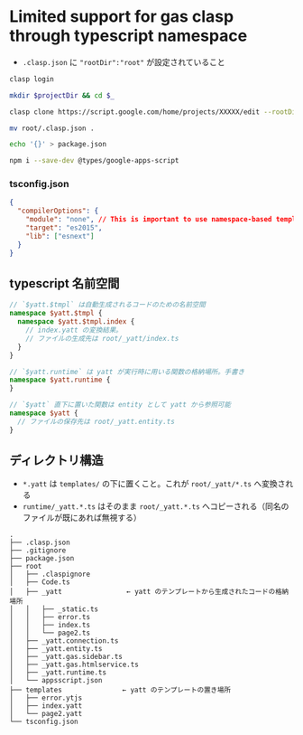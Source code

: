 # Limited support for gas clasp through typescript namespace

- `.clasp.json` に `"rootDir":"root"` が設定されていること

```sh
clasp login

mkdir $projectDir && cd $_

clasp clone https://script.google.com/home/projects/XXXXX/edit --rootDir root

mv root/.clasp.json .

echo '{}' > package.json

npm i --save-dev @types/google-apps-script
```


### tsconfig.json

```json
{
  "compilerOptions": {
    "module": "none", // This is important to use namespace-based templates.
    "target": "es2015",
    "lib": ["esnext"]
  }
}
```

## typescript 名前空間

```typescript
// `$yatt.$tmpl` は自動生成されるコードのための名前空間
namespace $yatt.$tmpl {
  namespace $yatt.$tmpl.index {
    // index.yatt の変換結果。
    // ファイルの生成先は root/_yatt/index.ts
  }
}

// `$yatt.runtime` は yatt が実行時に用いる関数の格納場所。手書き
namespace $yatt.runtime {
}

// `$yatt` 直下に置いた関数は entity として yatt から参照可能
namespace $yatt {
  // ファイルの保存先は root/_yatt.entity.ts
}
```

## ディレクトリ構造

- `*.yatt` は `templates/` の下に置くこと。これが `root/_yatt/*.ts` へ変換される
- `runtime/_yatt.*.ts` はそのまま `root/_yatt.*.ts` へコピーされる（同名のファイルが既にあれば無視する）

```tree
.
├── .clasp.json
├── .gitignore
├── package.json
├── root
│   ├── .claspignore
│   ├── Code.ts
│   ├── _yatt                ← yatt のテンプレートから生成されたコードの格納場所
│   │   ├── _static.ts
│   │   ├── error.ts
│   │   ├── index.ts
│   │   └── page2.ts
│   ├── _yatt.connection.ts
│   ├── _yatt.entity.ts
│   ├── _yatt.gas.sidebar.ts
│   ├── _yatt.gas.htmlservice.ts
│   ├── _yatt.runtime.ts
│   └── appsscript.json
├── templates　　　　　　　　　← yatt のテンプレートの置き場所
│   ├── error.ytjs
│   ├── index.yatt
│   └── page2.yatt
└── tsconfig.json
```

